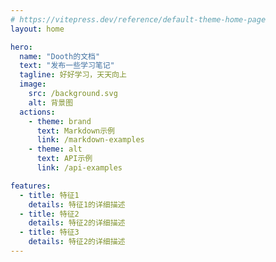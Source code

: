```yaml
---
# https://vitepress.dev/reference/default-theme-home-page
layout: home

hero:
  name: "Dooth的文档"
  text: "发布一些学习笔记"
  tagline: 好好学习，天天向上
  image:
    src: /background.svg
    alt: 背景图
  actions:
    - theme: brand
      text: Markdown示例
      link: /markdown-examples
    - theme: alt
      text: API示例
      link: /api-examples

features:
  - title: 特征1
    details: 特征1的详细描述
  - title: 特征2
    details: 特征2的详细描述
  - title: 特征3
    details: 特征2的详细描述
---
```


